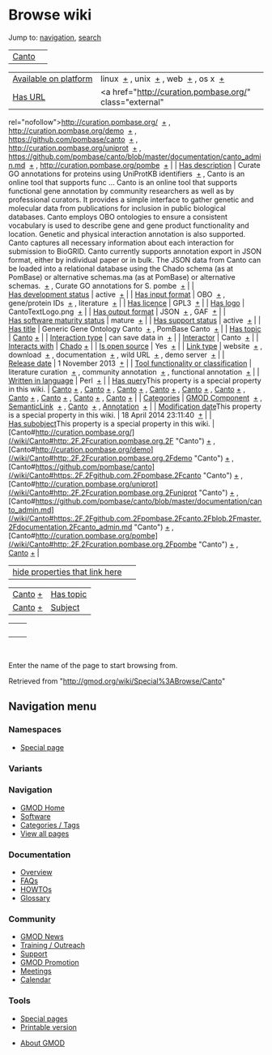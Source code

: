 <div id="mw-page-base" class="noprint">

</div>

<div id="mw-head-base" class="noprint">

</div>

<div id="content" class="mw-body" role="main">

<span id="top"></span>

<div id="mw-js-message" style="display:none;">

</div>



# <span dir="auto">Browse wiki</span>

<div id="bodyContent">

<div id="contentSub">

</div>

<div id="jump-to-nav" class="mw-jump">

Jump to: [navigation](#mw-navigation), [search](#p-search)

</div>

<div id="mw-content-text">

|                              |     |
|------------------------------|-----|
| [Canto](/wiki/Canto "Canto") |     |

|  |  |
|----|----|
| [Available on platform](/wiki/Property%3AAvailable_on_platform "Property:Available on platform") | <span class="smwb-value">linux  <span class="smwsearch">[+](/wiki/Special%3ASearchByProperty/Available-20on-20platform/linux "Special%3ASearchByProperty/Available-20on-20platform/linux")</span></span> , <span class="smwb-value">unix  <span class="smwsearch">[+](/wiki/Special%3ASearchByProperty/Available-20on-20platform/unix "Special%3ASearchByProperty/Available-20on-20platform/unix")</span></span> , <span class="smwb-value">web  <span class="smwsearch">[+](/wiki/Special%3ASearchByProperty/Available-20on-20platform/web "Special%3ASearchByProperty/Available-20on-20platform/web")</span></span> , <span class="smwb-value">os x  <span class="smwsearch">[+](/wiki/Special%3ASearchByProperty/Available-20on-20platform/os-20x "Special%3ASearchByProperty/Available-20on-20platform/os-20x")</span></span> |
| [Has URL](/wiki/Property%3AHas_URL "Property:Has URL") | <span class="smwb-value"><a href="http://curation.pombase.org/" class="external"
rel="nofollow">http://curation.pombase.org/</a>  <span class="smwsearch">[+](/wiki/Special%3ASearchByProperty/Has-20URL/http%3A-2F-2Fcuration.pombase.org-2F "Special%3ASearchByProperty/Has-20URL/http%3A-2F-2Fcuration.pombase.org-2F")</span></span> , <span class="smwb-value"><a href="http://curation.pombase.org/demo" class="external"
rel="nofollow">http://curation.pombase.org/demo</a>  <span class="smwsearch">[+](/wiki/Special%3ASearchByProperty/Has-20URL/http%3A-2F-2Fcuration.pombase.org-2Fdemo "Special%3ASearchByProperty/Has-20URL/http%3A-2F-2Fcuration.pombase.org-2Fdemo")</span></span> , <span class="smwb-value"><a href="https://github.com/pombase/canto" class="external"
rel="nofollow">https://github.com/pombase/canto</a>  <span class="smwsearch">[+](/wiki/Special%3ASearchByProperty/Has-20URL/https%3A-2F-2Fgithub.com-2Fpombase-2Fcanto "Special%3ASearchByProperty/Has-20URL/https%3A-2F-2Fgithub.com-2Fpombase-2Fcanto")</span></span> , <span class="smwb-value"><a href="http://curation.pombase.org/uniprot" class="external"
rel="nofollow">http://curation.pombase.org/uniprot</a>  <span class="smwsearch">[+](/wiki/Special%3ASearchByProperty/Has-20URL/http%3A-2F-2Fcuration.pombase.org-2Funiprot "Special%3ASearchByProperty/Has-20URL/http%3A-2F-2Fcuration.pombase.org-2Funiprot")</span></span> , <span class="smwb-value"><a
href="https://github.com/pombase/canto/blob/master/documentation/canto_admin.md"
class="external"
rel="nofollow">https://github.com/pombase/canto/blob/master/documentation/canto_admin.md</a>  <span class="smwsearch">[+](/wiki/Special%3ASearchByProperty/Has-20URL/https%3A-2F-2Fgithub.com-2Fpombase-2Fcanto-2Fblob-2Fmaster-2Fdocumentation-2Fcanto_admin.md "Special%3ASearchByProperty/Has-20URL/https%3A-2F-2Fgithub.com-2Fpombase-2Fcanto-2Fblob-2Fmaster-2Fdocumentation-2Fcanto admin.md")</span></span> , <span class="smwb-value"><a href="http://curation.pombase.org/pombe" class="external"
rel="nofollow">http://curation.pombase.org/pombe</a>  <span class="smwsearch">[+](/wiki/Special%3ASearchByProperty/Has-20URL/http%3A-2F-2Fcuration.pombase.org-2Fpombe "Special%3ASearchByProperty/Has-20URL/http%3A-2F-2Fcuration.pombase.org-2Fpombe")</span></span> |
| [Has description](/wiki/Property%3AHas_description "Property:Has description") | <span class="smwb-value">Curate GO annotations for proteins using UniProtKB identifiers  <span class="smwsearch">[+](/wiki/Special%3ASearchByProperty/Has-20description/Curate-20GO-20annotations-20for-20proteins-20using-20UniProtKB-20identifiers "Special%3ASearchByProperty/Has-20description/Curate-20GO-20annotations-20for-20proteins-20using-20UniProtKB-20identifiers")</span></span> , <span class="smwb-value">Canto is an online tool that supports func<span class="smw-highlighter" data-type="2" state="persistent" data-title="Information"><span class="smwtext"> … </span><span class="smwttcontent">Canto is an online tool that supports functional gene annotation by community researchers as well as by professional curators. It provides a simple interface to gather genetic and molecular data from publications for inclusion in public biological databases. Canto employs OBO ontologies to ensure a consistent vocabulary is used to describe gene and gene product functionality and location. Genetic and physical interaction annotation is also supported. Canto captures all necessary information about each interaction for submission to BioGRID. Canto currently supports annotation export in JSON format, either by individual paper or in bulk. The JSON data from Canto can be loaded into a relational database using the Chado schema (as at PomBase) or alternative schemas.</span></span>ma (as at PomBase) or alternative schemas.  <span class="smwsearch">[+](/mediawiki/index.php?title=Special%3ASearchByProperty&x=Has-20description%2FCanto-20is-20an-20online-20tool-20that-20supports-20functional-20gene-20annotation-20by-20community-20researchers-20as-20well-20as-20by-20professional-20curators.-20It-20provides-20a-20simple-20interface-20to-20gather-20genetic-20and-20molecular-20data-20from-20publications-20for-20inclusion-20in-20public-20biological-20databases.-20Canto-20employs-20OBO-20ontologies-20to-20ensure-20a-20consistent-20vocabulary-20is-20used-20to-20describe-20gene-20and-20gene-20product-20functionality-20and-20location.-0A-0AGenetic-20and-20physical-20interaction-20annotation-20is-20also-20supported.-20Canto-20captures-20all-20necessary-20information-20about-20each-20interaction-20for-20submission-20to-20BioGRID.-0A-0ACanto-20currently-20supports-20annotation-20export-20in-20JSON-20format%2C-20either-20by-20individual-20paper-20or-20in-20bulk.-20The-20JSON-20data-20from-20Canto-20can-20be-20loaded-20into-20a-20relational-20database-20using-20the-20Chado-20schema-20%28as-20at-20PomBase%29-20or-20alternative-20schemas. "Special%3ASearchByProperty")</span></span> , <span class="smwb-value">Curate GO annotations for S. pombe  <span class="smwsearch">[+](/wiki/Special%3ASearchByProperty/Has-20description/Curate-20GO-20annotations-20for-20S.-20pombe "Special%3ASearchByProperty/Has-20description/Curate-20GO-20annotations-20for-20S.-20pombe")</span></span> |
| [Has development status](/wiki/Property%3AHas_development_status "Property:Has development status") | <span class="smwb-value">active  <span class="smwsearch">[+](/wiki/Special%3ASearchByProperty/Has-20development-20status/active "Special%3ASearchByProperty/Has-20development-20status/active")</span></span> |
| [Has input format](/wiki/Property%3AHas_input_format "Property:Has input format") | <span class="smwb-value">OBO  <span class="smwsearch">[+](/wiki/Special%3ASearchByProperty/Has-20input-20format/OBO "Special%3ASearchByProperty/Has-20input-20format/OBO")</span></span> , <span class="smwb-value">gene/protein IDs  <span class="smwsearch">[+](/wiki/Special%3ASearchByProperty/Has-20input-20format/gene-2Fprotein-20IDs "Special%3ASearchByProperty/Has-20input-20format/gene-2Fprotein-20IDs")</span></span> , <span class="smwb-value">literature  <span class="smwsearch">[+](/wiki/Special%3ASearchByProperty/Has-20input-20format/literature "Special%3ASearchByProperty/Has-20input-20format/literature")</span></span> |
| [Has licence](/wiki/Property%3AHas_licence "Property:Has licence") | <span class="smwb-value">GPL3  <span class="smwsearch">[+](/wiki/Special%3ASearchByProperty/Has-20licence/GPL3 "Special%3ASearchByProperty/Has-20licence/GPL3")</span></span> |
| [Has logo](/wiki/Property%3AHas_logo "Property:Has logo") | <span class="smwb-value">CantoTextLogo.png  <span class="smwsearch">[+](/wiki/Special%3ASearchByProperty/Has-20logo/CantoTextLogo.png "Special%3ASearchByProperty/Has-20logo/CantoTextLogo.png")</span></span> |
| [Has output format](/wiki/Property%3AHas_output_format "Property:Has output format") | <span class="smwb-value">JSON  <span class="smwsearch">[+](/wiki/Special%3ASearchByProperty/Has-20output-20format/JSON "Special%3ASearchByProperty/Has-20output-20format/JSON")</span></span> , <span class="smwb-value">GAF  <span class="smwsearch">[+](/wiki/Special%3ASearchByProperty/Has-20output-20format/GAF "Special%3ASearchByProperty/Has-20output-20format/GAF")</span></span> |
| [Has software maturity status](/wiki/Property%3AHas_software_maturity_status "Property:Has software maturity status") | <span class="smwb-value">mature  <span class="smwsearch">[+](/wiki/Special%3ASearchByProperty/Has-20software-20maturity-20status/mature "Special%3ASearchByProperty/Has-20software-20maturity-20status/mature")</span></span> |
| [Has support status](/wiki/Property%3AHas_support_status "Property:Has support status") | <span class="smwb-value">active  <span class="smwsearch">[+](/wiki/Special%3ASearchByProperty/Has-20support-20status/active "Special%3ASearchByProperty/Has-20support-20status/active")</span></span> |
| [Has title](/wiki/Property%3AHas_title "Property:Has title") | <span class="smwb-value">Generic Gene Ontology Canto  <span class="smwsearch">[+](/wiki/Special%3ASearchByProperty/Has-20title/Generic-20Gene-20Ontology-20Canto "Special%3ASearchByProperty/Has-20title/Generic-20Gene-20Ontology-20Canto")</span></span> , <span class="smwb-value">PomBase Canto  <span class="smwsearch">[+](/wiki/Special%3ASearchByProperty/Has-20title/PomBase-20Canto "Special%3ASearchByProperty/Has-20title/PomBase-20Canto")</span></span> |
| [Has topic](/wiki/Property%3AHas_topic "Property:Has topic") | <span class="smwb-value">[Canto](/wiki/Canto "Canto") <span class="smwbrowse">[+](/wiki/Special%3ABrowse/Canto "Special%3ABrowse/Canto")</span></span> |
| [Interaction type](/wiki/Property%3AInteraction_type "Property:Interaction type") | <span class="smwb-value">can save data in  <span class="smwsearch">[+](/wiki/Special%3ASearchByProperty/Interaction-20type/can-20save-20data-20in "Special%3ASearchByProperty/Interaction-20type/can-20save-20data-20in")</span></span> |
| <a
href="/mediawiki/index.php?title=Property:Interactor&amp;action=edit&amp;redlink=1"
class="new"
title="Property:Interactor (page does not exist)">Interactor</a> | <span class="smwb-value">Canto  <span class="smwsearch">[+](/wiki/Special%3ASearchByProperty/Interactor/Canto "Special%3ASearchByProperty/Interactor/Canto")</span></span> |
| [Interacts with](/wiki/Property%3AInteracts_with "Property:Interacts with") | <span class="smwb-value"><a href="/wiki/Chado" class="mw-redirect" title="Chado">Chado</a> <span class="smwbrowse">[+](/wiki/Special%3ABrowse/Chado "Special%3ABrowse/Chado")</span></span> |
| [Is open source](/wiki/Property%3AIs_open_source "Property:Is open source") | <span class="smwb-value">Yes  <span class="smwsearch">[+](/wiki/Special%3ASearchByProperty/Is-20open-20source/Yes "Special%3ASearchByProperty/Is-20open-20source/Yes")</span></span> |
| [Link type](/wiki/Property%3ALink_type "Property:Link type") | <span class="smwb-value">website  <span class="smwsearch">[+](/wiki/Special%3ASearchByProperty/Link-20type/website "Special%3ASearchByProperty/Link-20type/website")</span></span> , <span class="smwb-value">download  <span class="smwsearch">[+](/wiki/Special%3ASearchByProperty/Link-20type/download "Special%3ASearchByProperty/Link-20type/download")</span></span> , <span class="smwb-value">documentation  <span class="smwsearch">[+](/wiki/Special%3ASearchByProperty/Link-20type/documentation "Special%3ASearchByProperty/Link-20type/documentation")</span></span> , <span class="smwb-value">wild URL  <span class="smwsearch">[+](/wiki/Special%3ASearchByProperty/Link-20type/wild-20URL "Special%3ASearchByProperty/Link-20type/wild-20URL")</span></span> , <span class="smwb-value">demo server  <span class="smwsearch">[+](/wiki/Special%3ASearchByProperty/Link-20type/demo-20server "Special%3ASearchByProperty/Link-20type/demo-20server")</span></span> |
| [Release date](/wiki/Property%3ARelease_date "Property:Release date") | <span class="smwb-value">1 November 2013  <span class="smwsearch">[+](/wiki/Special%3ASearchByProperty/Release-20date/1-20November-202013 "Special%3ASearchByProperty/Release-20date/1-20November-202013")</span></span> |
| [Tool functionality or classification](/wiki/Property%3ATool_functionality_or_classification "Property:Tool functionality or classification") | <span class="smwb-value">literature curation  <span class="smwsearch">[+](/wiki/Special%3ASearchByProperty/Tool-20functionality-20or-20classification/literature-20curation "Special%3ASearchByProperty/Tool-20functionality-20or-20classification/literature-20curation")</span></span> , <span class="smwb-value">community annotation  <span class="smwsearch">[+](/wiki/Special%3ASearchByProperty/Tool-20functionality-20or-20classification/community-20annotation "Special%3ASearchByProperty/Tool-20functionality-20or-20classification/community-20annotation")</span></span> , <span class="smwb-value">functional annotation  <span class="smwsearch">[+](/wiki/Special%3ASearchByProperty/Tool-20functionality-20or-20classification/functional-20annotation "Special%3ASearchByProperty/Tool-20functionality-20or-20classification/functional-20annotation")</span></span> |
| [Written in language](/wiki/Property%3AWritten_in_language "Property:Written in language") | <span class="smwb-value">Perl  <span class="smwsearch">[+](/wiki/Special%3ASearchByProperty/Written-20in-20language/Perl "Special%3ASearchByProperty/Written-20in-20language/Perl")</span></span> |
| <span class="smw-highlighter" data-type="1" state="inline" data-title="Property"><span class="smwbuiltin">[Has query](/wiki/Property:Has_query "Property:Has query")</span><span class="smwttcontent">This property is a special property in this wiki.</span></span> | <span class="smwb-value">[Canto](/wiki/Canto#_QUERY2fa87fb9c0faf32d1a70818e2085aa15 "Canto") <span class="smwbrowse">[+](/wiki/Special%3ABrowse/Canto-23_QUERY2fa87fb9c0faf32d1a70818e2085aa15 "Special%3ABrowse/Canto-23 QUERY2fa87fb9c0faf32d1a70818e2085aa15")</span></span> , <span class="smwb-value">[Canto](/wiki/Canto#_QUERY19a91d3fb7433557dea2ef0e3f7be655 "Canto") <span class="smwbrowse">[+](/wiki/Special%3ABrowse/Canto-23_QUERY19a91d3fb7433557dea2ef0e3f7be655 "Special%3ABrowse/Canto-23 QUERY19a91d3fb7433557dea2ef0e3f7be655")</span></span> , <span class="smwb-value">[Canto](/wiki/Canto#_QUERY5e2d0d555115519945e44f741da42a7e "Canto") <span class="smwbrowse">[+](/wiki/Special%3ABrowse/Canto-23_QUERY5e2d0d555115519945e44f741da42a7e "Special%3ABrowse/Canto-23 QUERY5e2d0d555115519945e44f741da42a7e")</span></span> , <span class="smwb-value">[Canto](/wiki/Canto#_QUERY4f5058166d7ff4f42aabdb2b8148f986 "Canto") <span class="smwbrowse">[+](/wiki/Special%3ABrowse/Canto-23_QUERY4f5058166d7ff4f42aabdb2b8148f986 "Special%3ABrowse/Canto-23 QUERY4f5058166d7ff4f42aabdb2b8148f986")</span></span> , <span class="smwb-value">[Canto](/wiki/Canto#_QUERY8376e97201563c5872c39bfa2904c792 "Canto") <span class="smwbrowse">[+](/wiki/Special%3ABrowse/Canto-23_QUERY8376e97201563c5872c39bfa2904c792 "Special%3ABrowse/Canto-23 QUERY8376e97201563c5872c39bfa2904c792")</span></span> , <span class="smwb-value">[Canto](/wiki/Canto#_QUERYf27a736bda0b3136c3403b8231a9f2da "Canto") <span class="smwbrowse">[+](/wiki/Special%3ABrowse/Canto-23_QUERYf27a736bda0b3136c3403b8231a9f2da "Special%3ABrowse/Canto-23 QUERYf27a736bda0b3136c3403b8231a9f2da")</span></span> , <span class="smwb-value">[Canto](/wiki/Canto#_QUERYe155e3706e52dca5428a9610a40e0288 "Canto") <span class="smwbrowse">[+](/wiki/Special%3ABrowse/Canto-23_QUERYe155e3706e52dca5428a9610a40e0288 "Special%3ABrowse/Canto-23 QUERYe155e3706e52dca5428a9610a40e0288")</span></span> , <span class="smwb-value">[Canto](/wiki/Canto#_QUERY6a8a211d2af81215ff7593c571b31bc5 "Canto") <span class="smwbrowse">[+](/wiki/Special%3ABrowse/Canto-23_QUERY6a8a211d2af81215ff7593c571b31bc5 "Special%3ABrowse/Canto-23 QUERY6a8a211d2af81215ff7593c571b31bc5")</span></span> , <span class="smwb-value">[Canto](/wiki/Canto#_QUERYda29742e8385c21da9c31e8b1c71a481 "Canto") <span class="smwbrowse">[+](/wiki/Special%3ABrowse/Canto-23_QUERYda29742e8385c21da9c31e8b1c71a481 "Special%3ABrowse/Canto-23 QUERYda29742e8385c21da9c31e8b1c71a481")</span></span> , <span class="smwb-value">[Canto](/wiki/Canto#_QUERY56402643848b62a0e08483cc778202d1 "Canto") <span class="smwbrowse">[+](/wiki/Special%3ABrowse/Canto-23_QUERY56402643848b62a0e08483cc778202d1 "Special%3ABrowse/Canto-23 QUERY56402643848b62a0e08483cc778202d1")</span></span> |
| [Categories](/wiki/Special%3ACategories "Special%3ACategories") | <span class="smwb-value">[GMOD Component](/wiki/Category%3AGMOD_Component "Category%3AGMOD Component")  <span class="smwsearch">[+](/wiki/Special%3ASearchByProperty/GMOD-20Component "Special%3ASearchByProperty/GMOD-20Component")</span></span> , <span class="smwb-value"><a
href="/mediawiki/index.php?title=Category%3ASemanticLink&amp;action=edit&amp;redlink=1"
class="new"
title="Category%3ASemanticLink (page does not exist)">SemanticLink</a>  <span class="smwsearch">[+](/wiki/Special%3ASearchByProperty/SemanticLink "Special%3ASearchByProperty/SemanticLink")</span></span> , <span class="smwb-value"><a
href="/mediawiki/index.php?title=Category%3ACanto&amp;action=edit&amp;redlink=1"
class="new" title="Category%3ACanto (page does not exist)">Canto</a>  <span class="smwsearch">[+](/wiki/Special%3ASearchByProperty/Canto "Special%3ASearchByProperty/Canto")</span></span> , <span class="smwb-value">[Annotation](/wiki/Category%3AAnnotation "Category%3AAnnotation")  <span class="smwsearch">[+](/wiki/Special%3ASearchByProperty/Annotation "Special%3ASearchByProperty/Annotation")</span></span> |
| <span class="smw-highlighter" data-type="1" state="inline" data-title="Property"><span class="smwbuiltin">[Modification date](/wiki/Property:Modification_date "Property:Modification date")</span><span class="smwttcontent">This property is a special property in this wiki.</span></span> | <span class="smwb-value">18 April 2014 23:11:40  <span class="smwsearch">[+](/wiki/Special%3ASearchByProperty/Modification-20date/18-20April-202014-2023:11:40 "Special%3ASearchByProperty/Modification-20date/18-20April-202014-2023:11:40")</span></span> |
| <span class="smw-highlighter" data-type="1" state="inline" data-title="Property"><span class="smwbuiltin">[Has subobject](/wiki/Property%3AHas_subobject "Property:Has subobject")</span><span class="smwttcontent">This property is a special property in this wiki.</span></span> | <span class="smwb-value">[Canto#http://curation.pombase.org/](/wiki/Canto#http:.2F.2Fcuration.pombase.org.2F "Canto") <span class="smwbrowse">[+](/wiki/Special%3ABrowse/Canto-23http%3A-2F-2Fcuration.pombase.org-2F "Special%3ABrowse/Canto-23http%3A-2F-2Fcuration.pombase.org-2F")</span></span> , <span class="smwb-value">[Canto#http://curation.pombase.org/demo](/wiki/Canto#http:.2F.2Fcuration.pombase.org.2Fdemo "Canto") <span class="smwbrowse">[+](/wiki/Special%3ABrowse/Canto-23http%3A-2F-2Fcuration.pombase.org-2Fdemo "Special%3ABrowse/Canto-23http%3A-2F-2Fcuration.pombase.org-2Fdemo")</span></span> , <span class="smwb-value">[Canto#https://github.com/pombase/canto](/wiki/Canto#https:.2F.2Fgithub.com.2Fpombase.2Fcanto "Canto") <span class="smwbrowse">[+](/wiki/Special%3ABrowse/Canto-23https%3A-2F-2Fgithub.com-2Fpombase-2Fcanto "Special%3ABrowse/Canto-23https%3A-2F-2Fgithub.com-2Fpombase-2Fcanto")</span></span> , <span class="smwb-value">[Canto#http://curation.pombase.org/uniprot](/wiki/Canto#http:.2F.2Fcuration.pombase.org.2Funiprot "Canto") <span class="smwbrowse">[+](/wiki/Special%3ABrowse/Canto-23http%3A-2F-2Fcuration.pombase.org-2Funiprot "Special%3ABrowse/Canto-23http%3A-2F-2Fcuration.pombase.org-2Funiprot")</span></span> , <span class="smwb-value">[Canto#https://github.com/pombase/canto/blob/master/documentation/canto_admin.md](/wiki/Canto#https:.2F.2Fgithub.com.2Fpombase.2Fcanto.2Fblob.2Fmaster.2Fdocumentation.2Fcanto_admin.md "Canto") <span class="smwbrowse">[+](/wiki/Special%3ABrowse/Canto-23https%3A-2F-2Fgithub.com-2Fpombase-2Fcanto-2Fblob-2Fmaster-2Fdocumentation-2Fcanto_admin.md "Special%3ABrowse/Canto-23https%3A-2F-2Fgithub.com-2Fpombase-2Fcanto-2Fblob-2Fmaster-2Fdocumentation-2Fcanto admin.md")</span></span> , <span class="smwb-value">[Canto#http://curation.pombase.org/pombe](/wiki/Canto#http:.2F.2Fcuration.pombase.org.2Fpombe "Canto") <span class="smwbrowse">[+](/wiki/Special%3ABrowse/Canto-23http%3A-2F-2Fcuration.pombase.org-2Fpombe "Special%3ABrowse/Canto-23http%3A-2F-2Fcuration.pombase.org-2Fpombe")</span></span> , <span class="smwb-value">[Canto](/wiki/Canto#_564f9c71bf2847fc3c542a7b9ac7927f "Canto") <span class="smwbrowse">[+](/wiki/Special%3ABrowse/Canto-23_564f9c71bf2847fc3c542a7b9ac7927f "Special%3ABrowse/Canto-23 564f9c71bf2847fc3c542a7b9ac7927f")</span></span> |

<span id="smw_browse_incoming"></span>

|  |  |
|----|----|
| [hide properties that link here](/mediawiki/index.php?title=Special:Browse&offset=0&dir=out&article=Canto)  |  |

|  |  |
|----|----|
| <span class="smwb-ivalue">[Canto](/wiki/Canto "Canto") <span class="smwbrowse">[+](/wiki/Special%3ABrowse/Canto "Special%3ABrowse/Canto")</span></span> | [Has topic](/wiki/Property%3AHas_topic "Property:Has topic") |
| <span class="smwb-ivalue">[Canto](/wiki/Canto#_564f9c71bf2847fc3c542a7b9ac7927f "Canto") <span class="smwbrowse">[+](/wiki/Special%3ABrowse/Canto-23_564f9c71bf2847fc3c542a7b9ac7927f "Special%3ABrowse/Canto-23 564f9c71bf2847fc3c542a7b9ac7927f")</span></span> | [Subject](/wiki/Property%3ASubject "Property%3ASubject") |

|     |     |
|-----|-----|
|     |     |

 

Enter the name of the page to start browsing from.  

</div>

<div class="printfooter">

Retrieved from "<http://gmod.org/wiki/Special%3ABrowse/Canto>"

</div>

<div id="catlinks" class="catlinks catlinks-allhidden">

</div>

<div class="visualClear">

</div>

</div>

</div>

<div id="mw-navigation">

## Navigation menu

<div id="mw-head">



<div id="left-navigation">

<div id="p-namespaces" class="vectorTabs" role="navigation"
aria-labelledby="p-namespaces-label">

### Namespaces

- <span id="ca-nstab-special">[Special
  page](/wiki/Special%3ABrowse/Canto "This is a special page, you cannot edit the page itself")</span>

</div>

<div id="p-variants" class="vectorMenu emptyPortlet" role="navigation"
aria-labelledby="p-variants-label">

### 

### Variants[](#)

<div class="menu">

</div>

</div>

</div>





</div>



</div>

</div>

</div>

<div id="mw-panel">

<div id="p-logo" role="banner">

<a href="/wiki/Main_Page"
style="background-image: url(http://gmod.org/images/GMOD-cogs.png);"
title="Visit the main page"></a>

</div>

<div id="p-Navigation" class="portal" role="navigation"
aria-labelledby="p-Navigation-label">

### Navigation

<div class="body">

- <span id="n-GMOD-Home">[GMOD Home](/wiki/Main_Page)</span>
- <span id="n-Software">[Software](/wiki/GMOD_Components)</span>
- <span id="n-Categories-.2F-Tags">[Categories /
  Tags](/wiki/Categories)</span>
- <span id="n-View-all-pages">[View all
  pages](/wiki/Special:AllPages)</span>

</div>

</div>

<div id="p-Documentation" class="portal" role="navigation"
aria-labelledby="p-Documentation-label">

### Documentation

<div class="body">

- <span id="n-Overview">[Overview](/wiki/Overview)</span>
- <span id="n-FAQs">[FAQs](/wiki/Category%3AFAQ)</span>
- <span id="n-HOWTOs">[HOWTOs](/wiki/Category%3AHOWTO)</span>
- <span id="n-Glossary">[Glossary](/wiki/Glossary)</span>

</div>

</div>

<div id="p-Community" class="portal" role="navigation"
aria-labelledby="p-Community-label">

### Community

<div class="body">

- <span id="n-GMOD-News">[GMOD News](/wiki/GMOD_News)</span>
- <span id="n-Training-.2F-Outreach">[Training /
  Outreach](/wiki/Training_and_Outreach)</span>
- <span id="n-Support">[Support](/wiki/Support)</span>
- <span id="n-GMOD-Promotion">[GMOD
  Promotion](/wiki/GMOD_Promotion)</span>
- <span id="n-Meetings">[Meetings](/wiki/Meetings)</span>
- <span id="n-Calendar">[Calendar](/wiki/Calendar)</span>

</div>

</div>

<div id="p-tb" class="portal" role="navigation"
aria-labelledby="p-tb-label">

### Tools

<div class="body">

- <span id="t-specialpages"><a href="/wiki/Special%3ASpecialPages" accesskey="q"
  title="A list of all special pages [q]">Special pages</a></span>
- <span id="t-print"><a
  href="/mediawiki/index.php?title=Special%3ABrowse/Canto&amp;printable=yes"
  rel="alternate" accesskey="p"
  title="Printable version of this page [p]">Printable version</a></span>

</div>

</div>

</div>

</div>

<div id="footer" role="contentinfo">

- <span id="footer-places-about">[About
  GMOD](/wiki/GMOD%3AAbout "GMOD%3AAbout")</span>

<!-- -->






</div>
